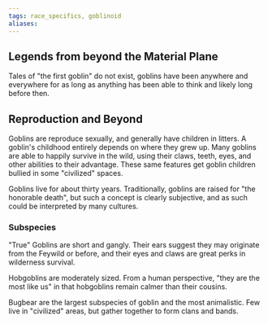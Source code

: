 ```yaml
---
tags: race_specifics, goblinoid
aliases:
---
```

## Legends from beyond the Material Plane
Tales of "the first goblin" do not exist, goblins have been anywhere and everywhere for as long as anything has been able to think and likely long before then.

## Reproduction and Beyond
Goblins are reproduce sexually, and generally have children in litters. A goblin's childhood entirely depends on where they grew up. Many goblins are able to happily survive in the wild, using their claws, teeth, eyes, and other abilities to their advantage. These same features get goblin children bullied in some "civilized" spaces.

Goblins live for about thirty years. Traditionally, goblins are raised for "the honorable death", but such a concept is clearly subjective, and as such could be interpreted by many cultures.

### Subspecies
"True" Goblins are short and gangly. Their ears suggest they may originate from the Feywild or before, and their eyes and claws are great perks in wilderness survival.

Hobgoblins are moderately sized. From a human perspective, "they are the most like us" in that hobgoblins remain calmer than their cousins.

Bugbear are the largest subspecies of goblin and the most animalistic. Few live in "civilized" areas, but gather together to form clans and bands.